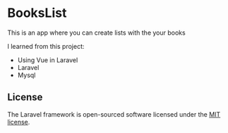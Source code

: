# BooksList

This is an app where you can create lists with the your books 

I learned from this project:
* Using Vue in Laravel
* Laravel
* Mysql

## License

The Laravel framework is open-sourced software licensed under the [MIT license](https://opensource.org/licenses/MIT).
